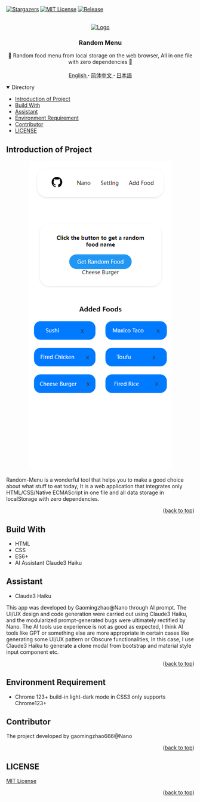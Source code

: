 <a name="readme-top"></a>

[![Stargazers][stars-shield]][stars-url]
[![MIT License][license-shield]][license-url]
[![Release][release-shield]][release-url]

<!-- PROJECT LOGO -->
<br />
<div align="center">
  <a href="https://github.com/gaomingzhao666/random-menu-app">
    <img src="https://encrypted-tbn0.gstatic.com/images?q=tbn:ANd9GcQIQyBAyKHGrtZKOQZDFD--xh2tWrlBiCjvnQ&s" alt="Logo" width="100" height="100">
  </a>

  <h3 align="center">Random Menu</h3>

  <p align="center">
    🍔 Random food menu from local storage on the web browser, All in one file with zero dependencies 🍔
    <br />
    <br />
    <a href="https://github.com/gaomingzhao666/random-menu-app/blob/master/README.md"> English </a>
     <strong> · </strong>
    <a href="https://github.com/gaomingzhao666/random-menu-app/blob/master/README-CN.md"> 简体中文 </a>
     <strong> · </strong>
    <a href="https://github.com/gaomingzhao666/random-menu-app/blob/master/README-JP.md"> 日本語 </a>
  </p>
</div>

<!-- TABLE OF CONTENTS -->
<details open>
  <summary>Directory</summary>
  <ul>
    <li><a href="#introduction-of-project">Introduction of Project</a> </li>
    <li><a href="#build-with">Build With</a></li>
    <li><a href="#assistant">Assistant</a></li>
    <li><a href="#environment-requirement">Environment Requirement</a></li>
    <li><a href="#contributor">Contributor</a></li>
    <li><a href="#license">LICENSE</a></li>
  </ul>
</details>

<!-- ABOUT THE PROJECT -->

## Introduction of Project

<!-- PROJECT SCREENSHOT -->

<p align="center">
    <img src="/screenshot/index.png">
</p>
<!-- ![SCREENSHOT](/screenshot/index.png) -->

Random-Menu is a wonderful tool that helps you to make a good choice about what stuff to eat today, It is a web application that integrates only HTML/CSS/Native ECMAScript in one file and all data storage in localStorage with zero dependencies.

<p align="right"> (<a href="#readme-top">back to top</a>)</p>

## Build With

- HTML
- CSS
- ES6+
- AI Assistant Claude3 Haiku

## Assistant

- Claude3 Haiku

This app was developed by Gaomingzhao@Nano through AI prompt. The UI/UX design and code generation were carried out using Claude3 Haiku, and the modularized prompt-generated bugs were ultimately rectified by Nano. The AI tools use experience is not as good as expected, I think AI tools like GPT or something else are more appropriate in certain cases like generating some UI/UX pattern or Obscure functionalities, In this case, I use Claude3 Haiku to generate a clone modal from bootstrap and material style input component etc.

<p align="right">(<a href="#readme-top">back to top</a>)</p>

<!-- GETTING STARTED -->

## Environment Requirement

- Chrome 123+
  build-in light-dark mode in CSS3 only supports Chrome123+

## Contributor

The project developed by gaomingzhao666@Nano

<p align="right">(<a href="#readme-top">back to top</a>)</p>

<!-- LICENSE -->

## LICENSE

[MIT License](https://github.com/gaomingzhao666/Random-menu-app/blob/main/LICENSE)

<p align="right">(<a href="#readme-top">back to top</a>)</p>

[stars-shield]: https://img.shields.io/github/stars/gaomingzhao666/random-menu-app?style=for-the-badge
[stars-url]: https://github.com/gaomingzhao666/random-menu-app/stargazers
[license-shield]: https://img.shields.io/badge/license-MIT-green?style=for-the-badge
[license-url]: https://github.com/gaomingzhao666/random-menu-app/blob/main/LICENSE
[release-shield]: https://img.shields.io/github/v/release/gaomingzhao666/random-menu-app?style=for-the-badge
[release-url]: https://github.com/gaomingzhao666/random-menu-app/releases/tag

